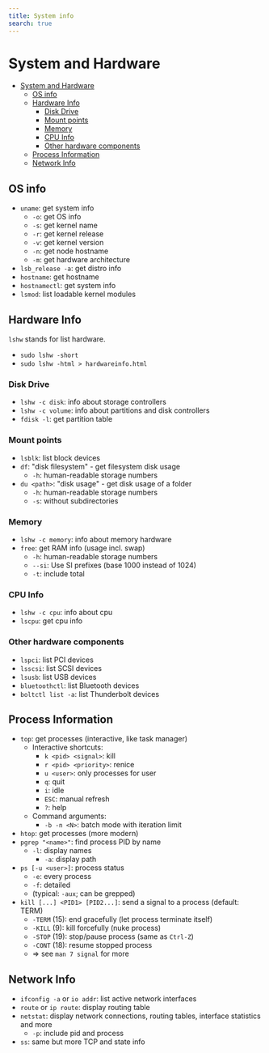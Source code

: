 ```yaml
---
title: System info
search: true
---
```


# System and Hardware

<!-- TOC -->
* [System and Hardware](#system-and-hardware)
  * [OS info](#os-info)
  * [Hardware Info](#hardware-info)
    * [Disk Drive](#disk-drive)
    * [Mount points](#mount-points)
    * [Memory](#memory)
    * [CPU Info](#cpu-info)
    * [Other hardware components](#other-hardware-components)
  * [Process Information](#process-information)
  * [Network Info](#network-info)
<!-- TOC -->

## OS info

- `uname`: get system info
    - `-o`: get OS info
    - `-s`: get kernel name
    - `-r`: get kernel release
    - `-v`: get kernel version
    - `-n`: get node hostname
    - `-m`: get hardware architecture
- `lsb_release -a`: get distro info
- `hostname`: get hostname
- `hostnamectl`: get system info
- `lsmod`: list loadable kernel modules

## Hardware Info

`lshw` stands for list hardware.

- `sudo lshw -short`
- `sudo lshw -html > hardwareinfo.html`

### Disk Drive

- `lshw -c disk`:  info about storage controllers
- `lshw -c volume`: info about partitions and disk controllers
- `fdisk -l`: get partition table

### Mount points

- `lsblk`: list block devices
- `df`: "disk filesystem" - get filesystem disk usage
    - `-h`: human-readable storage numbers
- `du <path>`: "disk usage" - get disk usage of a folder
    - `-h`: human-readable storage numbers
    - `-s`: without subdirectories

### Memory

- `lshw -c memory`: info about memory hardware
- `free`: get RAM info (usage incl. swap)
    - `-h`: human-readable storage numbers
    - `--si`: Use SI prefixes (base 1000 instead of 1024)
    - `-t`: include total

### CPU Info

- `lshw -c cpu`: info about cpu
- `lscpu`: get cpu info

### Other hardware components

- `lspci`: list PCI devices
- `lsscsi`: list SCSI devices
- `lsusb`: list USB devices
- `bluetoothctl`: list Bluetooth devices
- `boltctl list -a`: list Thunderbolt devices

## Process Information

- `top`: get processes (interactive, like task manager)
    - Interactive shortcuts:
        - `k <pid> <signal>`: kill
        - `r <pid> <priority>`: renice
        - `u <user>`: only processes for user
        - `q`: quit
        - `i`: idle
        - `ESC`: manual refresh
        - `?`: help
    - Command arguments:
        - `-b -n <N>`: batch mode with iteration limit
- `htop`: get processes (more modern)
- `pgrep "<name>"`: find process PID by name
    - `-l`: display names
        - `-a`: display path
- `ps [-u <user>]`: process status
    - `-e`: every process
    - `-f`: detailed
    - (typical: `-aux`; can be grepped)
- `kill [...] <PID1> [PID2...]`: send a signal to a process (default: TERM)
    - `-TERM` (15): end gracefully (let process terminate itself)
    - `-KILL` (9): kill forcefully (nuke process)
    - `-STOP` (19): stop/pause process (same as `Ctrl-Z`)
    - `-CONT` (18): resume stopped process
    - => see `man 7 signal` for more

## Network Info

- `ifconfig -a` or `io addr`: list active network interfaces
- `route` or `ip route`: display routing table
- `netstat`: display network connections, routing tables, interface statistics and more
    - `-p`: include pid and process
- `ss`: same but more TCP and state info
